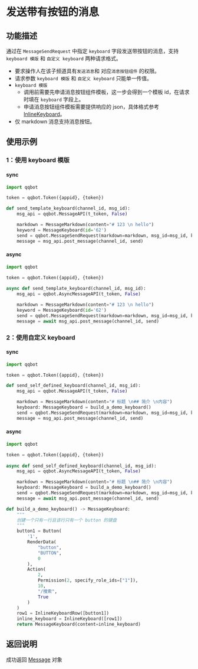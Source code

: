 # 发送带有按钮的消息

## 功能描述

通过在 `MessageSendRequest` 中指定 `keyboard` 字段发送带按钮的消息，支持 `keyboard 模版` 和 `自定义 keyboard` 两种请求格式。

- 要求操作人在该子频道具有`发送消息`和 对应`消息按钮组件` 的权限。
- 请求参数 `keyboard 模版` 和 `自定义 keyboard` 只能单一传值。
- `keyboard 模版`
   - 调用前需要先申请消息按钮组件模板，这一步会得到一个模板 id，在请求时填在 `keyboard` 字段上。
   - 申请消息按钮组件模板需要提供响应的 json，具体格式参考 [InlineKeyboard](message_keyboard.md#inlinekeyboard)。
- 仅 markdown 消息支持消息按钮。

## 使用示例

### 1：使用 keyboard 模版

#### sync

```python
import qqbot

token = qqbot.Token({appid}, {token})

def send_template_keyboard(channel_id, msg_id):
    msg_api = qqbot.MessageAPI(t_token, False)

    markdown = MessageMarkdown(content="# 123 \n hello")
    keyword = MessageKeyboard(id='62')
    send = qqbot.MessageSendRequest(markdown=markdown, msg_id=msg_id, keyboard=keyword)
    message = msg_api.post_message(channel_id, send)
```

#### async

```python
import qqbot

token = qqbot.Token({appid}, {token})
 
async def send_template_keyboard(channel_id, msg_id):
    msg_api = qqbot.AsyncMessageAPI(t_token, False)

    markdown = MessageMarkdown(content="# 123 \n hello")
    keyword = MessageKeyboard(id='62')
    send = qqbot.MessageSendRequest(markdown=markdown, msg_id=msg_id, keyboard=keyword)
    message = await msg_api.post_message(channel_id, send)
```

### 2：使用自定义 keyboard

#### sync

```python
import qqbot

token = qqbot.Token({appid}, {token})

def send_self_defined_keyboard(channel_id, msg_id):
    msg_api = qqbot.MessageAPI(t_token, False)

    markdown = MessageMarkdown(content="# 标题 \n## 简介 \n内容")
    keyboard: MessageKeyboard = build_a_demo_keyboard()
    send = qqbot.MessageSendRequest(markdown=markdown, msg_id=msg_id, keyboard=keyboard)
    message = msg_api.post_message(channel_id, send)
```

#### async

```python
import qqbot

token = qqbot.Token({appid}, {token})
 
async def send_self_defined_keyboard(channel_id, msg_id):
    msg_api = qqbot.AsyncMessageAPI(t_token, False)

    markdown = MessageMarkdown(content="# 标题 \n## 简介 \n内容")
    keyboard: MessageKeyboard = build_a_demo_keyboard()
    send = qqbot.MessageSendRequest(markdown=markdown, msg_id=msg_id, keyboard=keyboard)
    message = await msg_api.post_message(channel_id, send)
```


```python
def build_a_demo_keyboard() -> MessageKeyboard:
    """
    创建一个只有一行且该行只有一个 button 的键盘
    """
    button1 = Button(
        '1',
        RenderData(
            "button",
            "BUTTON",
            0
        ),
        Action(
            2,
            Permission(2, specify_role_ids=["1"]),
            10,
            "/搜索",
            True
        )
    )
    row1 = InlineKeyboardRow([button1])
    inline_keyboard = InlineKeyboard([row1])
    return MessageKeyboard(content=inline_keyboard)
```

## 返回说明

成功返回 [Message](../../model/message.md#message) 对象
